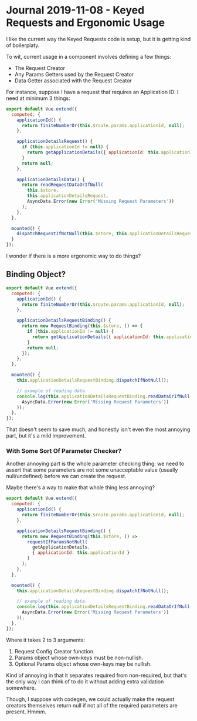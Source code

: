 Journal 2019-11-08 - Keyed Requests and Ergonomic Usage
========

I like the current way the Keyed Requests code is setup, but it is getting kind of boilerplaty.

To wit, current usage in a component involves defining a few things:

- The Request Creator
- Any Params Getters used by the Request Creator
- Data Getter associated with the Request Creator

For instance, suppose I have a request that requires an Application ID: I need at minimum 3 things:

```js
export default Vue.extend({
  computed: {
    applicationId() {
      return finiteNumberOr(this.$route.params.applicationId, null);
    },

    applicationDetailsRequest() {
      if (this.applicationId != null) {
        return getApplicationDetails({ applicationId: this.applicationId });
      }
      return null;
    },

    applicationDetailsData() {
      return readRequestDataOrIfNull(
        this.$store,
        this.applicationDetailsRequest,
        AsyncData.Error(new Error('Missing Request Parameters'))
      );
    },
  },

  mounted() {
    dispatchRequestIfNotNull(this.$store, this.applicationDetailsRequest);
  }
});
```

I wonder if there is a more ergonomic way to do things?



## Binding Object?

```js
export default Vue.extend({
  computed: {
    applicationId() {
      return finiteNumberOr(this.$route.params.applicationId, null);
    },

    applicationDetailsRequestBinding() {
      return new RequestBinding(this.$store, () => {
        if (this.applicationId != null) {
          return getApplicationDetails({ applicationId: this.applicationId });
        }
        return null;
      });
    },
  },

  mounted() {
    this.applicationDetailsRequestBinding.dispatchIfNotNull();

    // example of reading data.
    console.log(this.applicationDetailsRequestBinding.readDataOrIfNull(
      AsyncData.Error(new Error('Missing Request Parameters'))
    ));
  },
});
```

That doesn't seem to save much, and honestly isn't even the most annoying part, but it's a mild improvement.


### With Some Sort Of Parameter Checker?

Another annoying part is the whole parameter checking thing: we need to assert that some parameters are not some unacceptable value (usually null/undefined) before we can create the request.

Maybe there's a way to make that whole thing less annoying?

```js
export default Vue.extend({
  computed: {
    applicationId() {
      return finiteNumberOr(this.$route.params.applicationId, null);
    },

    applicationDetailsRequestBinding() {
      return new RequestBinding(this.$store, () =>
        requestIfParamsNotNull(
          getApplicationDetails,
          { applicationId: this.applicationId }
        )
      );
    },
  },

  mounted() {
    this.applicationDetailsRequestBinding.dispatchIfNotNull();

    // example of reading data.
    console.log(this.applicationDetailsRequestBinding.readDataOrIfNull(
      AsyncData.Error(new Error('Missing Request Parameters'))
    ));
  },
});
```

Where it takes 2 to 3 arguments:

1. Request Config Creator function.
2. Params object whose own-keys must be non-nullish.
3. Optional Params object whose own-keys may be nullish.

Kind of annoying in that it separates required from non-required, but that's the only way I can think of to do it without adding extra validation somewhere.

Though, I suppose with codegen, we could actually make the request creators themselves return null if not all of the required parameters are present.  Hmmm.

